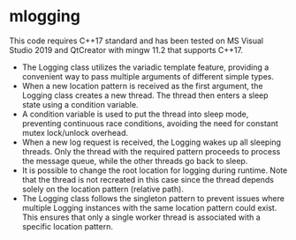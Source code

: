 # mlogging

This code requires C++17 standard and has been tested on MS Visual Studio 2019 and QtCreator with mingw 11.2 that supports C++17.

- The Logging class utilizes the variadic template feature, providing a convenient way to pass multiple arguments of different simple types.
- When a new location pattern is received as the first argument, the Logging class creates a new thread. The thread then enters a sleep state using a condition variable.
- A condition variable is used to put the thread into sleep mode, preventing continuous race conditions, avoiding the need for constant mutex lock/unlock overhead.
- When a new log request is received, the Logging wakes up all sleeping threads. Only the thread with the required pattern proceeds to process the message queue, while the other threads go back to sleep.
- It is possible to change the root location for logging during runtime. Note that the thread is not recreated in this case since the thread depends solely on the location pattern (relative path).
- The Logging class follows the singleton pattern to prevent issues where multiple Logging instances with the same location pattern could exist. This ensures that only a single worker thread is associated with a specific location pattern.
